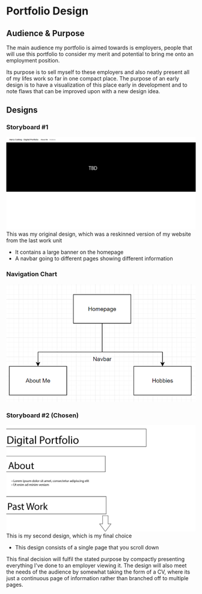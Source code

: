 # Portfolio Design

## Audience & Purpose
The main audience my portfolio is aimed towards is employers, people that will use this portfolio to consider my merit and potential to bring me onto an employment position.

Its purpose is to sell myself to these employers and also neatly present all of my lifes work so far in one compact place. The purpose of an early design is to have a visualization of this place early in development and to note flaws that can be improved upon with a new design idea.

## Designs
### Storyboard #1
![](storyboard1.png)
This was my original design, which was a reskinned version of my website from the last work unit
- It contains a large banner on the homepage
- A navbar going to different pages showing different information
### Navigation Chart
![](navchart.png)
### Storyboard #2 (Chosen)
![](storyboard2.png)
This is my second design, which is my final choice
- This design consists of a single page that you scroll down 

This final decision will fulfil the stated purpose by compactly presenting everything I've done to an employer viewing it. The design will also meet the needs of the audience by somewhat taking the form of a CV, where its just a continuous page of information rather than branched off to multiple pages.